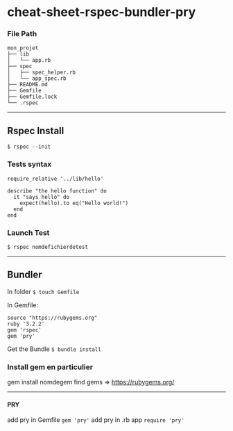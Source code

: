 # cheat-sheet-rspec-bundler-pry

### File Path
```
mon_projet
├── lib
│   └── app.rb
├── spec
│   ├── spec_helper.rb
│   └── app_spec.rb
├── README.md
├── Gemfile
├── Gemfile.lock
└── .rspec
```

-----

## Rspec Install
`$ rspec --init`

### Tests syntax
```
require_relative '../lib/hello'

describe "the hello function" do
  it "says hello" do
    expect(hello).to eq("Hello world!")
  end
end
```

### Launch Test
`$ rspec nomdefichierdetest`

-----

## Bundler 
In folder `$ touch Gemfile`

In Gemfile:
```
source "https://rubygems.org"
ruby '3.2.2'
gem 'rspec'
gem 'pry'
```
Get the Bundle 
`$ bundle install`
 

### Install gem en particulier 
gem install nomdegem 
find gems => https://rubygems.org/ 

-----

#### PRY
add pry in Gemfile `gem 'pry'` 
add pry in .rb app `require 'pry'` 
